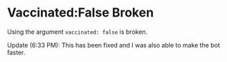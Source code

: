 # Vaccinated:False Broken

Using the argument `vaccinated: false` is broken.

Update (6:33 PM): This has been fixed and I was also able to make the bot faster.